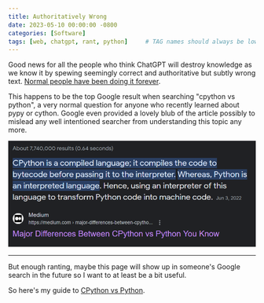 ```yaml
---
title: Authoritatively Wrong
date: 2023-05-10 00:00:00 -0800
categories: [Software]
tags: [web, chatgpt, rant, python]     # TAG names should always be lowercase
---
```


Good news for all the people who think ChatGPT will destroy knowledge as we know it by spewing seemingly correct and authoritative but subtly wrong text. [Normal people have been doing it forever](https://medium.com/@anju.calinfo7/major-differences-between-cpython-vs-python-you-know-e9fd32f043d7). 

This happens to be the top Google result when searching "cpython vs python", a very normal question for anyone who recently learned about pypy or cython. Google even provided a lovely blub of the article possibly to mislead any well intentioned searcher from understanding this topic any more.

![Google blurb of the linked article](assets/img/2023-05-10-authoritatively-wrong/image.png)

---

But enough ranting, maybe this page will show up in someone's Google search in the future so I want to at least be a bit useful.

So here's my guide to [CPython vs Python](posts/cpython).